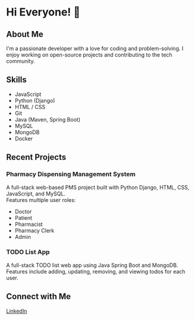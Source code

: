 # Hi Everyone! 👋

## About Me  
I'm a passionate developer with a love for coding and problem-solving. I enjoy working on open-source projects and contributing to the tech community.

## Skills  
- JavaScript  
- Python (Django)  
- HTML / CSS  
- Git  
- Java (Maven, Spring Boot)  
- MySQL  
- MongoDB  
- Docker  

## Recent Projects  

### Pharmacy Dispensing Management System  
A full-stack web-based PMS project built with Python Django, HTML, CSS, JavaScript, and MySQL.  
Features multiple user roles:  
- Doctor  
- Patient  
- Pharmacist  
- Pharmacy Clerk  
- Admin  

### TODO List App  
A full-stack TODO list web app using Java Spring Boot and MongoDB.  
Features include adding, updating, removing, and viewing todos for each user.

## Connect with Me  
[LinkedIn](https://www.linkedin.com/in/veeresh-hanni-9775ba33b)
